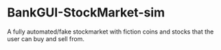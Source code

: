# BankGUI-StockMarket-sim
A fully automated/fake stockmarket with fiction coins and stocks that the user can buy and sell from.
